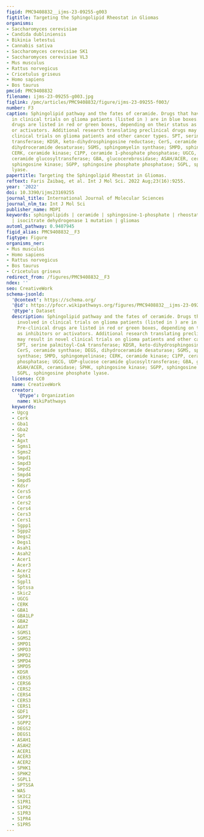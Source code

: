 ```yaml
---
figid: PMC9408832__ijms-23-09255-g003
figtitle: Targeting the Sphingolipid Rheostat in Gliomas
organisms:
- Saccharomyces cerevisiae
- Candida dubliniensis
- Bikinia letestui
- Cannabis sativa
- Saccharomyces cerevisiae SK1
- Saccharomyces cerevisiae VL3
- Mus musculus
- Rattus norvegicus
- Cricetulus griseus
- Homo sapiens
- Bos taurus
pmcid: PMC9408832
filename: ijms-23-09255-g003.jpg
figlink: /pmc/articles/PMC9408832/figure/ijms-23-09255-f003/
number: F3
caption: Sphingolipid pathway and the fates of ceramide. Drugs that have been involved
  in clinical trials on glioma patients (listed in ) are in blue boxes. Pre-clinical
  drugs are listed in red or green boxes, depending on their status as inhibitors
  or activators. Additional research translating preclinical drugs may result in novel
  clinical trials on glioma patients and other cancer types. SPT, serine palmitoyl-CoA
  transferase; KDSR, keto-dihydrosphingosine reductase; CerS, ceramide synthase; DEGS,
  dihydroceramide desaturase; SGMS, sphingomyelin synthase; SMPD, sphingomyelinase;
  CERK, ceramide kinase; C1PP, ceramide 1-phosphate phosphatase; UGCG, UDP-glucose
  ceramide glucosyltransferase; GBA, glucocerebrosidase; ASAH/ACER, ceramidase; SPHK,
  sphingosine kinase; SGPP, sphingosine phosphate phosphatase; SGPL, sphingosine phosphate
  lyase.
papertitle: Targeting the Sphingolipid Rheostat in Gliomas.
reftext: Faris Zaibaq, et al. Int J Mol Sci. 2022 Aug;23(16):9255.
year: '2022'
doi: 10.3390/ijms23169255
journal_title: International Journal of Molecular Sciences
journal_nlm_ta: Int J Mol Sci
publisher_name: MDPI
keywords: sphingolipids | ceramide | sphingosine-1-phosphate | rheostat | brain tumors
  | isocitrate dehydrogenase 1 mutation | gliomas
automl_pathway: 0.9407945
figid_alias: PMC9408832__F3
figtype: Figure
organisms_ner:
- Mus musculus
- Homo sapiens
- Rattus norvegicus
- Bos taurus
- Cricetulus griseus
redirect_from: /figures/PMC9408832__F3
ndex: ''
seo: CreativeWork
schema-jsonld:
  '@context': https://schema.org/
  '@id': https://pfocr.wikipathways.org/figures/PMC9408832__ijms-23-09255-g003.html
  '@type': Dataset
  description: Sphingolipid pathway and the fates of ceramide. Drugs that have been
    involved in clinical trials on glioma patients (listed in ) are in blue boxes.
    Pre-clinical drugs are listed in red or green boxes, depending on their status
    as inhibitors or activators. Additional research translating preclinical drugs
    may result in novel clinical trials on glioma patients and other cancer types.
    SPT, serine palmitoyl-CoA transferase; KDSR, keto-dihydrosphingosine reductase;
    CerS, ceramide synthase; DEGS, dihydroceramide desaturase; SGMS, sphingomyelin
    synthase; SMPD, sphingomyelinase; CERK, ceramide kinase; C1PP, ceramide 1-phosphate
    phosphatase; UGCG, UDP-glucose ceramide glucosyltransferase; GBA, glucocerebrosidase;
    ASAH/ACER, ceramidase; SPHK, sphingosine kinase; SGPP, sphingosine phosphate phosphatase;
    SGPL, sphingosine phosphate lyase.
  license: CC0
  name: CreativeWork
  creator:
    '@type': Organization
    name: WikiPathways
  keywords:
  - Ugcg
  - Cerk
  - Gba1
  - Gba2
  - Spt
  - Agxt
  - Sgms1
  - Sgms2
  - Smpd1
  - Smpd3
  - Smpd2
  - Smpd4
  - Smpd5
  - Kdsr
  - Cers5
  - Cers6
  - Cers2
  - Cers4
  - Cers3
  - Cers1
  - Sgpp1
  - Sgpp2
  - Degs2
  - Degs1
  - Asah1
  - Asah2
  - Acer1
  - Acer3
  - Acer2
  - Sphk1
  - Sgpl1
  - Sptssa
  - Skic2
  - UGCG
  - CERK
  - GBA1
  - GBA1LP
  - GBA2
  - AGXT
  - SGMS1
  - SGMS2
  - SMPD1
  - SMPD3
  - SMPD2
  - SMPD4
  - SMPD5
  - KDSR
  - CERS5
  - CERS6
  - CERS2
  - CERS4
  - CERS3
  - CERS1
  - GDF1
  - SGPP1
  - SGPP2
  - DEGS2
  - DEGS1
  - ASAH1
  - ASAH2
  - ACER1
  - ACER3
  - ACER2
  - SPHK1
  - SPHK2
  - SGPL1
  - SPTSSA
  - WAS
  - SKIC2
  - S1PR1
  - S1PR2
  - S1PR3
  - S1PR4
  - S1PR5
---
```

